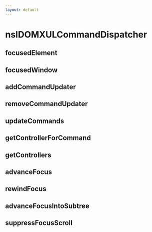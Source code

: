 ```yaml
---
layout: default
---
```


# nsIDOMXULCommandDispatcher #

## focusedElement ##

## focusedWindow ##

## addCommandUpdater ##

## removeCommandUpdater ##

## updateCommands ##

## getControllerForCommand ##

## getControllers ##

## advanceFocus ##

## rewindFocus ##

## advanceFocusIntoSubtree ##

## suppressFocusScroll ##
